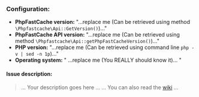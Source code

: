 ### Configuration:

- **PhpFastCache version:** "...replace me (Can be retrieved using method `\Phpfastcache\Api::GetVersion()`)..."
- **PhpFastCache API version:** "...replace me (Can be retrieved using method `\Phpfastcache\Api::getPhpFastCacheVersion()`)..."
- **PHP version:** "...replace me (Can be retrieved using command line `php -v | sed -n 1p`)..."
- **Operating system:** " ...replace me (You REALLY should know it)... "

#### Issue description:

> ... Your description goes here ... 
... You can also read the [wiki](https://github.com/PHPSocialNetwork/phpfastcache/wiki) ...